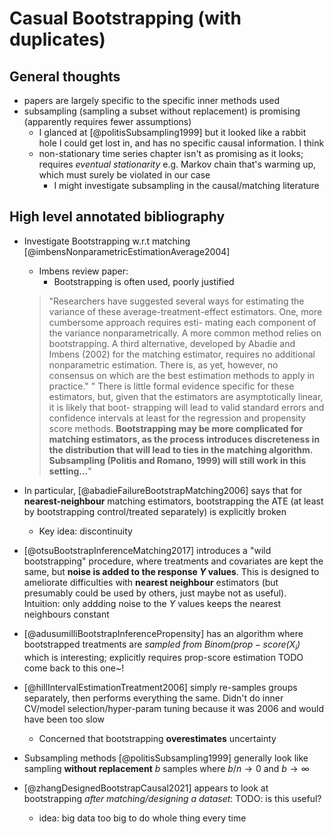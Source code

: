 # Casual Bootstrapping (with duplicates)

## General thoughts

* papers are largely specific to the specific inner methods used
* subsampling (sampling a subset without replacement) is promising (apparently requires fewer assumptions)
  * I glanced at [@politisSubsampling1999] but it looked like a rabbit hole I could get lost in, and has no specific causal information. I think
  * non-stationary time series chapter isn't as promising as it looks; requires *eventual stationarity* e.g. Markov chain that's warming up, which must surely be violated in our case
    * I might investigate subsampling in the causal/matching literature

## High level annotated bibliography

* Investigate Bootstrapping w.r.t matching [@imbensNonparametricEstimationAverage2004]
  * Imbens review paper:
    * Bootstrapping is often used, poorly justified
  >  "Researchers have suggested several ways for estimating the variance of these average-treatment-effect estimators. One, more cumbersome approach requires esti- mating each component of the variance nonparametrically. A more common method relies on bootstrapping. A third alternative, developed by Abadie and Imbens (2002) for the matching estimator, requires no additional nonparametric estimation. There is, as yet, however, no consensus on which are the best estimation methods to apply in practice."
  > " There is little formal evidence specific for these estimators, but, given that the estimators are asymptotically linear, it is likely that boot- strapping will lead to valid standard errors and confidence intervals at least for the regression and propensity score methods. **Bootstrapping may be more complicated for matching estimators, as the process introduces discreteness in the distribution that will lead to ties in the matching algorithm. Subsampling (Politis and Romano, 1999) will still work in this setting...**"

* In particular, [@abadieFailureBootstrapMatching2006] says that for **nearest-neighbour** matching estimators, bootstrapping the ATE (at least by bootstrapping control/treated separately) is explicitly broken
  * Key  idea: discontinuity
* [@otsuBootstrapInferenceMatching2017] introduces a "wild bootstrapping" procedure, where treatments and covariates are kept the same, but **noise is added to the response $Y$ values**. This is designed to ameliorate difficulties with **nearest neighbour** estimators (but presumably could be used by others, just maybe not as useful). Intuition: only addding noise to the $Y$ values keeps the nearest neighbours constant
* [@adusumilliBootstrapInferencePropensity] has an algorithm where bootstrapped treatments are *sampled from $Binom(prop-score(X_i)$* which is interesting; explicitly requires prop-score estimation TODO come back to this one~!
* [@hillIntervalEstimationTreatment2006] simply re-samples groups separately, then performs everything the same. Didn't do inner CV/model selection/hyper-param tuning because it was 2006  and would have been too slow
  * Concerned that bootstrapping **overestimates** uncertainty
* Subsampling methods [@politisSubsampling1999] generally look like sampling **without replacement** $b$ samples where $b/n \rightarrow 0$ and $b \rightarrow \infty$
* [@zhangDesignedBootstrapCausal2021] appears to look at bootstrapping *after matching/designing a dataset*: TODO: is this useful?
  * idea: big data too big to do whole thing every time
